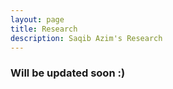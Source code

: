 ```yaml
---
layout: page
title: Research
description: Saqib Azim's Research
---
```


### Will be updated soon :)
<!-- My interests span a breadth of fields including perception, mapping and control with respect to robotics, computational imaging and statistical learning. I am fascinated by the propects of combining modern learning methods with model-based approaches to achieve robust real-world systems.

### Patent Filed
#### 2018
* **Indoor Positioning System using LSTMs over WLAN Network**<br>
[Pranav Sankhe](https://sabsathai.github.io/), **[Saqib Azim](https://saqib1707.github.io)** and [Sachin Goyal](https://github.com/saching007)<br>
*Indian Patent Filed with Application No* 201821047043<br>

### Publications
#### 2018
* **Indoor Positioning System using LSTMs over WLAN network** [![pdf Logo]({{BASE_PATH}}/assets/pdf_favicon.ico)]({{BASE_PATH}}/assets/Indoor_Positioning_System_using_LSTMs_over_WLAN_Network.pdf)<br>
[Pranav Sankhe](https://sabsathai.github.io/), **[Saqib Azim](https://saqib1707.github.io)**, [Sachin Goyal](https://github.com/saching007), [Tanya Choudhary](), [Kumar Appaiah](https://www.ee.iitb.ac.in/~akumar/) and [Sukumar Srikant](http://www.sc.iitb.ac.in/~srikant/dokuwiki/doku.php)<br>
_Submitted to IEEE International Conference on Communications (ICC) 2019_<br> -->